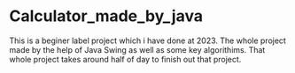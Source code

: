 # Calculator_made_by_java
This is a beginer label project which i have done at 2023.
The whole project made by the help of Java Swing as well as some key algorithims.
That whole project takes around half of day to finish out that project.
